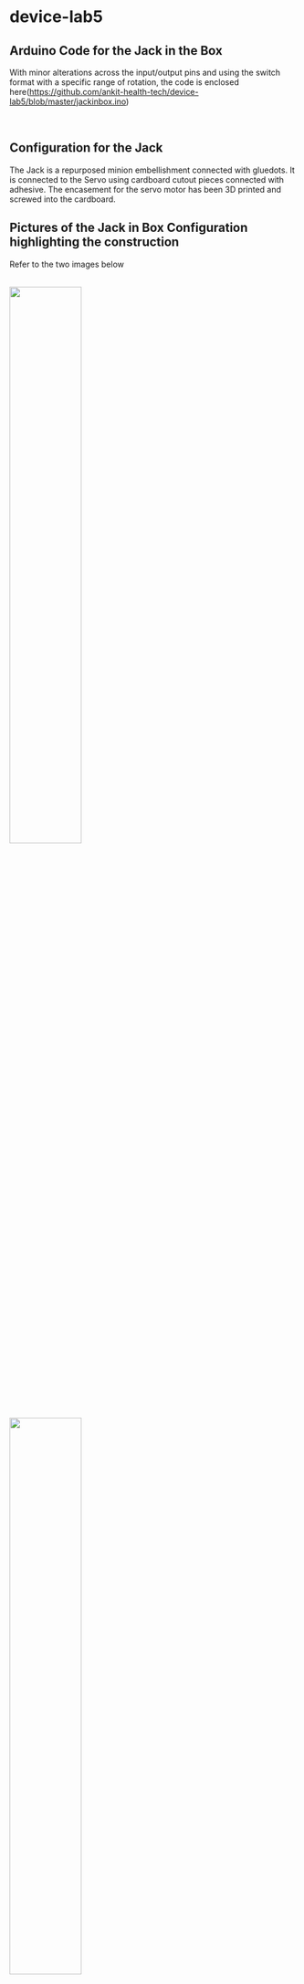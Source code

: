 # device-lab5

## Arduino Code for the Jack in the Box

With minor alterations across the input/output pins and using the switch format with a specific range of rotation, the code is enclosed here(https://github.com/ankit-health-tech/device-lab5/blob/master/jackinbox.ino)

<br>

## Configuration for the Jack

The Jack is a repurposed minion embellishment connected with gluedots. It is connected to the Servo using cardboard cutout pieces connected with adhesive. The encasement for the servo motor has been 3D printed and screwed into the cardboard.

## Pictures of the Jack in Box Configuration highlighting the construction

Refer to the two images below

<br><img src="https://i.imgur.com/rGuoO3N.jpg" height="50%" width="50%"><br>

<br><img src="https://i.imgur.com/AYt8Is3.jpg" height="50%" width="50%"><br>

## Video of the Jack-in-Box setup

Video can be found here(https://i.imgur.com/CGLYirm.mp4)
